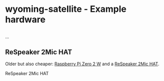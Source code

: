 # wyoming-satellite - Example hardware

##

...

## ReSpeaker 2Mic HAT
Older but also cheaper:
[Raspberry Pi Zero 2 W](https://www.raspberrypi.com/products/raspberry-pi-zero-2-w/) and a [ReSpeaker 2Mic HAT](https://wiki.keyestudio.com/Ks0314_keyestudio_ReSpeaker_2-Mic_Pi_HAT_V1.0).

ReSpeaker 2Mic HAT